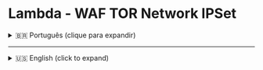# Lambda - WAF TOR Network IPSet

<details>
<summary>🇧🇷 Português (clique para expandir)</summary>

Este projeto contém uma função AWS Lambda que atualiza automaticamente um IPSet do AWS WAF com os IPs de exit nodes da rede Tor. O objetivo é bloquear ou monitorar acessos provenientes da rede Tor em aplicações protegidas pelo AWS WAF.

## Como funciona

A função Lambda executa os seguintes passos:

1. **Busca listas de IPs de exit nodes da rede Tor**  
   - Obtém IPs do [Tor Bulk Exit List](https://check.torproject.org/torbulkexitlist)
   - Obtém IPs do [Onionoo API](https://onionoo.torproject.org/)

2. **Combina e deduplica os IPs**  
   - Junta as duas listas e remove duplicatas.

3. **Atualiza o IPSet no AWS WAF**  
   - Substitui o conteúdo do IPSet configurado com a lista atualizada de IPs.

## Requisitos

- Python 3.8+
- Bibliotecas: `boto3`, `requests`
- Permissões AWS Lambda para acessar e modificar IPSet no WAFv2

## Configuração

Edite as seguintes variáveis no início do arquivo [`tor_ipset_lambda.py`](tor_ipset_lambda.py):

- `IPSET_NAME`: Nome do IPSet criado no WAF
- `IPSET_SCOPE`: "REGIONAL" ou "CLOUDFRONT"
- `AWS_REGION`: Região AWS do IPSet

## Variáveis de Ambiente

- `SNS_TOPIC_ARN` (opcional): ARN de um tópico SNS para receber notificações de sucesso ou erro da execução da Lambda.

## Deploy

1. Crie um IPSet no AWS WAF com o nome e escopo desejados.
2. Faça o upload do código da Lambda para a AWS.
3. Configure as variáveis de ambiente e permissões necessárias.
4. Agende a execução periódica (ex: via EventBridge) para manter o IPSet atualizado.

> **Nota:** O AWS WAF limita o número de IPs por IPSet (10.000 para CLOUDFRONT ou REGIONAL).

## Exemplo de uso

A função principal é [`lambda_handler`](tor_ipset_lambda.py):

```python
def lambda_handler(event, context):
    ...
```

Ela pode ser chamada automaticamente pela AWS Lambda.

## Uso como Script Python Standalone (`tor_ipset.py`)

Além da função Lambda, este repositório inclui o script [`tor_ipset.py`](tor_ipset.py), que permite atualizar manualmente o IPSet do AWS WAF a partir de qualquer ambiente Python, sem depender do AWS Lambda.

### Como funciona

O script executa os mesmos passos da função Lambda:

1. Busca listas de IPs de exit nodes da rede Tor (Tor Bulk Exit List e Onionoo API).
2. Combina e deduplica os IPs.
3. Atualiza o IPSet no AWS WAF com a lista resultante.

### Como usar

1. **Configure as variáveis**  
   No início do arquivo [`tor_ipset.py`](tor_ipset.py), ajuste:
   - `IPSET_NAME`: Nome do IPSet criado no WAF
   - `IPSET_SCOPE`: "REGIONAL" ou "CLOUDFRONT"
   - `AWS_REGION`: Região AWS do IPSet

2. **Configure suas credenciais AWS**  
   Certifique-se de que suas credenciais AWS estejam disponíveis no ambiente (por exemplo, via `~/.aws/credentials` ou variáveis de ambiente).

3. **Instale as dependências**  
   ```bash
   pip install boto3 requests
   ```

4. **Execute o script**  
   ```bash
   python tor_ipset.py
   ```

### Observações

- O script imprime no terminal o total de IPs combinados e os primeiros IPs da lista.
- Não há integração com SNS ou variáveis de ambiente para notificações, apenas saída padrão.
- O comportamento de atualização do IPSet é idêntico ao da função Lambda, mas voltado para uso manual, testes ou automações fora do ambiente AWS Lambda.

> **Nota:** O AWS WAF limita o número de IPs por IPSet (10.000 para CLOUDFRONT ou REGIONAL).

## Licença

MIT

</details>

---

<details>
<summary>🇺🇸 English (click to expand)</summary>

This project contains an AWS Lambda function that automatically updates an AWS WAF IPSet with the exit node IPs from the Tor network. The goal is to block or monitor access coming from the Tor network in applications protected by AWS WAF.

## How it works

The Lambda function performs the following steps:

1. **Fetches lists of Tor exit node IPs**  
   - Gets IPs from [Tor Bulk Exit List](https://check.torproject.org/torbulkexitlist)
   - Gets IPs from [Onionoo API](https://onionoo.torproject.org/)

2. **Combines and deduplicates the IPs**  
   - Merges both lists and removes duplicates.

3. **Updates the IPSet in AWS WAF**  
   - Replaces the contents of the configured IPSet with the updated list of IPs.

## Requirements

- Python 3.8+
- Libraries: `boto3`, `requests`
- AWS Lambda permissions to access and modify IPSet in WAFv2

## Configuration

Edit the following variables at the beginning of [`tor_ipset_lambda.py`](tor_ipset_lambda.py):

- `IPSET_NAME`: Name of the IPSet created in WAF
- `IPSET_SCOPE`: "REGIONAL" or "CLOUDFRONT"
- `AWS_REGION`: AWS region of the IPSet

## Environment Variables

- `SNS_TOPIC_ARN` (optional): ARN of an SNS topic to receive success or error notifications from the Lambda execution.

## Deploy

1. Create an IPSet in AWS WAF with the desired name and scope.
2. Upload the Lambda code to AWS.
3. Configure the required environment variables and permissions.
4. Schedule periodic execution (e.g., via EventBridge) to keep the IPSet updated.

> **Note:** AWS WAF limits the number of IPs per IPSet (10,000 for CLOUDFRONT or REGIONAL).

## Usage Example

The main function is [`lambda_handler`](tor_ipset_lambda.py):

```python
def lambda_handler(event, context):
    ...
```

It can be automatically triggered by AWS Lambda.

## Usage as Standalone Python Script (`tor_ipset.py`)

Besides the Lambda function, this repository includes the [`tor_ipset.py`](tor_ipset.py) script, which allows you to manually update the AWS WAF IPSet from any Python environment, without relying on AWS Lambda.

### How it works

The script performs the same steps as the Lambda function:

1. Fetches lists of Tor exit node IPs (Tor Bulk Exit List and Onionoo API).
2. Combines and deduplicates the IPs.
3. Updates the IPSet in AWS WAF with the resulting list.

### How to use

1. **Configure the variables**  
   At the beginning of [`tor_ipset.py`](tor_ipset.py), set:
   - `IPSET_NAME`: Name of the IPSet created in WAF
   - `IPSET_SCOPE`: "REGIONAL" or "CLOUDFRONT"
   - `AWS_REGION`: AWS region of the IPSet

2. **Configure your AWS credentials**  
   Make sure your AWS credentials are available in the environment (e.g., via `~/.aws/credentials` or environment variables).

3. **Install dependencies**  
   ```bash
   pip install boto3 requests
   ```

4. **Run the script**  
   ```bash
   python tor_ipset.py
   ```

### Notes

- The script prints the total number of combined IPs and the first IPs in the list to the terminal.
- There is no SNS or environment variable integration for notifications, only standard output.
- The IPSet update behavior is identical to the Lambda function, but intended for manual use, testing, or automation outside the AWS Lambda environment.

> **Note:** AWS WAF limits the number of IPs per IPSet (10,000 for CLOUDFRONT or REGIONAL).

## License

MIT

</details>